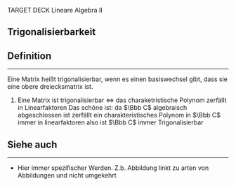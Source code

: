 
TARGET DECK
Lineare Algebra II

Trigonalisierbarkeit
--
## Definition
***
Eine Matrix heißt trigonalisierbar, wenn es  einen basiswechsel gibt, dass sie eine obere dreiecksmatrix ist.
1. Eine Matrix ist trigonalisierbar $\iff$ das charaketristische Polynom zerfällt in Linearfaktoren
Das schöne ist: da $\Bbb C$ algebraisch abgeschlossen ist zerfällt ein charakteristisches Polynom in $\Bbb C$ immer in linearfaktoren also ist $\Bbb C$ immer Trigonalisierbar
## Siehe auch
***
* Hier immer spezifischer Werden. Z.b. Abbildung linkt zu arten von Abbildungen und nicht umgekehrt